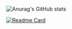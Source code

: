 ![Anurag's GitHub stats](https://github-readme-stats.vercel.app/api?username=mattosoguilherme&show_icons=true&theme=radical)

[![Readme Card](https://github-readme-stats.vercel.app/api/pin/?username=mattosoguilherme&repo=Projetos&theme=radical)](https://github.com/mattosoguilherme/Projetos)

